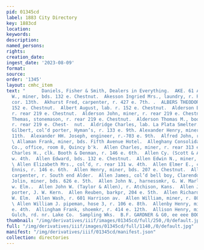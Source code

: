 ```yaml
---
pid: 01345cd
label: 1883 City Directory
key: 1883cd
location: 
keywords: 
description: 
named_persons: 
rights: 
creation_date: 
ingest_date: '2023-08-09'
format: 
source: 
order: '1345'
layout: cmhc_item
text: "      Daniels, Fisher & Smith, Dealers in Everything.  AKE. 61 ALL  Akers George
  W., miner, bds. 132 e. Chestnut.  Akesson Ingried Mrs., laundry, r. Poplar, sw.
  cor. 13th.  Akhurst Fred, carpenter, r. 427 e. 7th. .  ALBERS THEODORE W., grocer,
  152 e. Chestnut.  Albert August, lab. r. 152 e. Chestnut.  Alderson Edward D., miner,
  r. rear 219 e. Chestnut.  Alderson John, miner, r. rear 219 e. Chestnut.  Alderson
  Themas, stonemason, r. rear 219 e. Chestnut.  Alderson Thomas M., book binder, Herald,
  r. rear 219 e. Chest-  nut.  Aldridge Charles, lab. La Plata Smelter.  _ Alexander
  Gilbert, col’d porter, Hyman’s, r. 133 e. 9th. Alexander Henry, miner, r. 226 e.
  11th.  Alexander HH. Joseph, engineer, r.-703 e. 9th.  Alfred John, r. 407 w. 7th.
  \ Allaman Frank, miner, bds. Fifth Avenue Hotel.  Alleghany Consolidated Mining
  Co., office, room 8, Quincy b'k.  Allen Charles, miner, r. rear 313 e. 5th.  ‘Allen
  Charles H., clk. Booth & Denman, r. 146 e. 6th.  Allen Cy. (Scott & Allen), 146
  w. 4th.  Allen Edward, bds. 132 e. Chestnut.  Allen Edwin N., miner, r. 311 w. 3d.
  \ Allen Elizabeth Mrs., col’d, r. rear 131 w. 4th.  Allen Elmer E., clk. FE. M.
  Ennis, r. 146 e. 6th.  Allen Henry, miner, bds. 207 e. Chestnut.  Allen Henry H.,
  carpenter, r. South end Alder.  Allen James, col’d bell boy, Clarendon Hotel.  AHen
  Jolin, miner, bds. 626 e. 5th.  Allen John N., harnessmkr, G. W. Marling, r. 306
  w. Elm..  Allen John W. (Taylor & Allen), r. Atchison, Kans.  Allen Joseph, col’d
  porter, J. W. Kern.  Allen Reuben, barkpr, 204 e. 5th.  Allen Richard 8., r. 127
  W. Elm.  Allen Wash, r. 601 Harrison av.  Allen William, miner, r. 806 e. 7th. .
  \ Allen William J. pipeman, hose 3, r. 106 e. 8th.  Allenby Henry, miner, r. 811
  e. 4th.  Allingham Frank, shoemkr, r. 414 e. 12th.  Allison Henry, miner, r. California
  Gulch, rd. nr. Lake Co.  Sampling Wks.  B.F. GARDNER & G0, ee eee BOOKSTORE, | "
thumbnail: "/img/derivatives/iiif/images/01345cd/full/250,/0/default.jpg"
full: "/img/derivatives/iiif/images/01345cd/full/1140,/0/default.jpg"
manifest: "/img/derivatives/iiif/01345cd/manifest.json"
collection: directories
---
```

